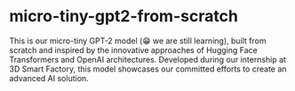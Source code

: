 # micro-tiny-gpt2-from-scratch
This is our micro-tiny GPT-2 model (😁 we are still learning), built from scratch and inspired by the innovative approaches of Hugging Face Transformers and OpenAI architectures. Developed during our internship at 3D Smart Factory, this model showcases our committed efforts to create an advanced AI solution.
